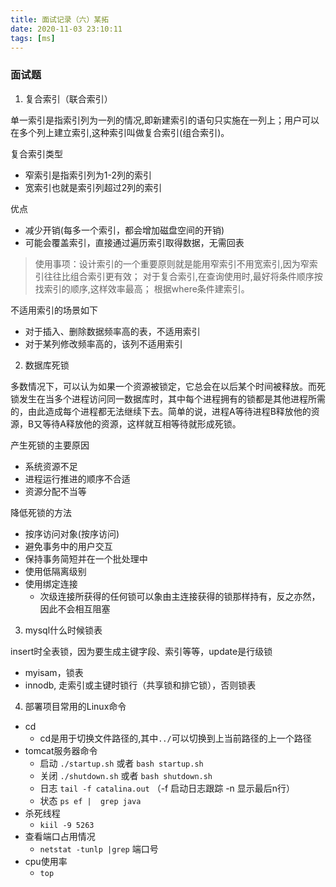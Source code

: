 ```yaml
---
title: 面试记录（六）某拓
date: 2020-11-03 23:10:11
tags: [ms]
---
```


### 面试题

1. 复合索引（联合索引）

单一索引是指索引列为一列的情况,即新建索引的语句只实施在一列上；用户可以在多个列上建立索引,这种索引叫做复合索引(组合索引)。

复合索引类型

+	窄索引是指索引列为1-2列的索引
+	宽索引也就是索引列超过2列的索引

优点

+	减少开销(每多一个索引，都会增加磁盘空间的开销)
+	可能会覆盖索引，直接通过遍历索引取得数据，无需回表

> 使用事项：设计索引的一个重要原则就是能用窄索引不用宽索引,因为窄索引往往比组合索引更有效；
对于复合索引,在查询使用时,最好将条件顺序按找索引的顺序,这样效率最高；
根据where条件建索引。

不适用索引的场景如下

+	对于插入、删除数据频率高的表，不适用索引
+	对于某列修改频率高的，该列不适用索引


2. 数据库死锁

多数情况下，可以认为如果一个资源被锁定，它总会在以后某个时间被释放。而死锁发生在当多个进程访问同一数据库时，其中每个进程拥有的锁都是其他进程所需的，由此造成每个进程都无法继续下去。简单的说，进程A等待进程B释放他的资源，B又等待A释放他的资源，这样就互相等待就形成死锁。


产生死锁的主要原因

+	系统资源不足
+	进程运行推进的顺序不合适
+	资源分配不当等

降低死锁的方法

+	按序访问对象(按序访问)
+	避免事务中的用户交互
+	保持事务简短并在一个批处理中
+	使用低隔离级别
+	使用绑定连接
	+	次级连接所获得的任何锁可以象由主连接获得的锁那样持有，反之亦然，因此不会相互阻塞

3. mysql什么时候锁表

insert时全表锁，因为要生成主键字段、索引等等，update是行级锁
+	myisam，锁表
+	innodb, 走索引或主键时锁行（共享锁和排它锁），否则锁表

4. 部署项目常用的Linux命令

+	cd
	+	cd是用于切换文件路径的,其中`../`可以切换到上当前路径的上一个路径
+	tomcat服务器命令
	+	启动	`./startup.sh`  或者 `bash startup.sh`
	+	关闭	`./shutdown.sh`  或者 `bash shutdown.sh`
	+	日志	`tail -f catalina.out` （-f 启动日志跟踪 -n 显示最后n行）
	+	状态	`ps ef |  grep java`
+	杀死线程
	+	`kiil -9 5263`
+	查看端口占用情况
	+	`netstat -tunlp |grep` 端口号 
+	cpu使用率
	+	`top`
